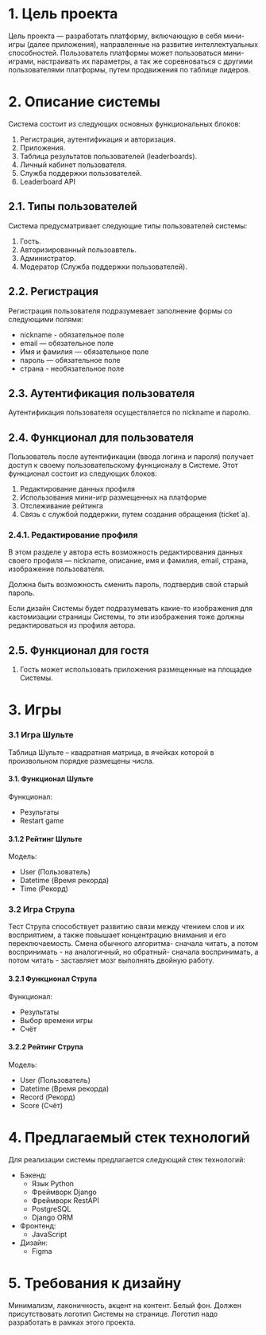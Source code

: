 # 1. Цель проекта

Цель проекта — разработать платформу, включающую в себя мини-игры
(далее приложения), направленные на развитие интеллектуальных способностей.
Пользователь платформы может пользоваться мини-играми, настраивать их параметры,
а так же соревноваться с другими пользователями платформы, путем продвижения по
таблице лидеров.


# 2. Описание системы

Система состоит из следующих основных функциональных блоков:

1. Регистрация, аутентификация и авторизация.
2. Приложения.
3. Таблица результатов пользователей (leaderboards).
4. Личный кабинет пользователя.
5. Служба поддержки пользователей.
6. Leaderboard API


## 2.1. Типы пользователей

Система предусматривает следующие типы пользователей системы:

1. Гость.
2. Авторизированный пользоавтель.
3. Администратор.
4. Модератор (Служба поддержки пользователей).

## 2.2. Регистрация

Регистрация пользователя подразумевает заполнение формы со следующими полями:

* nickname - обязательное поле
* email — обязательное поле
* Имя и фамилия — обязательное поле
* пароль — обязательное поле
* страна - необязательное поле


## 2.3. Аутентификация пользователя

Аутентификация пользователя осуществляется по nickname и паролю.


## 2.4. Функционал для пользователя

Пользователь после аутентификации (ввода логина и пароля) получает доступ к 
своему пользовательскому функционалу в Системе. Этот функционал состоит из
следующих блоков:

1. Редактирование данных профиля
2. Использования мини-игр размещенных на платформе
3. Отслеживание рейтинга
4. Связь с службой поддержки, путем создания обращения (ticket`a).

### 2.4.1. Редактирование профиля

В этом разделе у автора есть возможность редактирования данных
своего профиля — nickname, описание, имя и фамилия, email, страна, изображение пользователя.

Должна быть возможность сменить пароль, подтвердив свой старый пароль.

Если дизайн Системы будет подразумевать какие-то изображения для кастомизации
страницы Системы, то эти изображения тоже должны редактироваться из профиля
автора.

## 2.5. Функционал для гостя

1. Гость может использовать приложения размещенные на площадке Системы.

# 3. Игры

### 3.1 Игра Шульте

Таблица Шульте – квадратная матрица, в ячейках которой в произвольном порядке
размещены числа.

#### 3.1. Функционал Шульте

Функционал: 
 - Результаты
 - Restart game

#### 3.1.2 Рейтинг Шульте

Модель: 
 - User (Пользователь)
 - Datetime (Время рекорда)
 - Time (Рекорд)

### 3.2 Игра Струпа

Тест Струпа способствует развитию связи между чтением слов и их восприятием, 
а также повышает концентрацию внимания и его переключаемость. 
Смена обычного алгоритма- сначала читать, а потом воспринимать - на аналогичный, 
но обратный- сначала воспринимать, а потом читать - заставляет мозг выполнять
двойную работу.
        

#### 3.2.1 Функционал Струпа

Функционал: 
 - Результаты
 - Выбор времени игры
 - Счёт

#### 3.2.2 Рейтинг Струпа

Модель:
 - User (Пользователь)
 - Datetime (Время рекорда)
 - Record (Рекорд)
 - Score (Счёт)

# 4. Предлагаемый стек технологий
Для реализации системы предлагается следующий стек технологий:

* Бэкенд:
    - Язык Python
    - Фреймворк Django
    - Фреймворк RestAPI
    - PostgreSQL
    - Django ORM
* Фронтенд:
    - JavaScript
* Дизайн:
    - Figma


# 5. Требования к дизайну

Минимализм, лаконичность, акцент на контент. Белый фон. Должен присутствовать
логотип Системы на странице. Логотип надо разработать в рамках
этого проекта.
